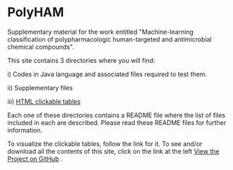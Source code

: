 # PolyHAM
Supplementary material for the work entitled "Machine-learning classification of polypharmacologic human-targeted and antimicrobial chemical compounds".

This site contains 3 directories where you will find:

i) Codes in Java language and associated files required to test them.

ii) Supplementary files 

iii) <a href="docs/index.html">HTML clickable tables</a>

Each one of these directories contains a README file where the list of files included in each are described. Please read these README files for further information.

To visualize the clickable tables, follow the link for it. To see and/or download all the contents of this site, click on the link at the left <a href="https://github.com/gdelrioifc/PolyHAM">View the Project on GitHub</a> .
